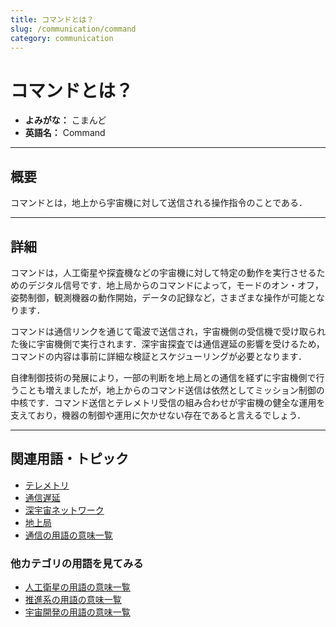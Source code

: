 ```yaml
---
title: コマンドとは？
slug: /communication/command
category: communication
---
```


# コマンドとは？

- **よみがな：** こまんど  
- **英語名：** Command  

---

## 概要

コマンドとは，地上から宇宙機に対して送信される操作指令のことである．

---

## 詳細

コマンドは，人工衛星や探査機などの宇宙機に対して特定の動作を実行させるためのデジタル信号です．地上局からのコマンドによって，モードのオン・オフ，姿勢制御，観測機器の動作開始，データの記録など，さまざまな操作が可能となります．

コマンドは通信リンクを通じて電波で送信され，宇宙機側の受信機で受け取られた後に宇宙機側で実行されます．深宇宙探査では通信遅延の影響を受けるため，コマンドの内容は事前に詳細な検証とスケジューリングが必要となります．

自律制御技術の発展により，一部の判断を地上局との通信を経ずに宇宙機側で行うことも増えましたが，地上からのコマンド送信は依然としてミッション制御の中核です．コマンド送信とテレメトリ受信の組み合わせが宇宙機の健全な運用を支えており，機器の制御や運用に欠かせない存在であると言えるでしょう．

---

## 関連用語・トピック

- [テレメトリ](/docs/communication/telemetry)
- [通信遅延](/docs/communication/communication-delay)
- [深宇宙ネットワーク](/docs/communication/dsn)
- [地上局](/docs/communication/ground-station)
- [通信の用語の意味一覧](/docs/category/communication)

### 他カテゴリの用語を見てみる
- [人工衛星の用語の意味一覧](/docs/category/satellite)
- [推進系の用語の意味一覧](/docs/category/propulsion)
- [宇宙開発の用語の意味一覧](/docs/category/glossary)
